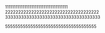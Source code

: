 111111111111111111111111111111111111
222222222222222222222222222222222222
333333333333333333333333333333333333

555555555555555555555555555555555555